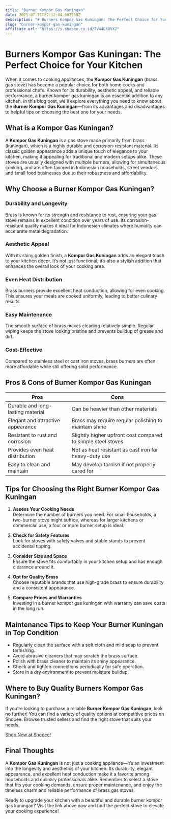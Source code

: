 ```yaml
---
title: "Burner Kompor Gas Kuningan"
date: 2025-07-11T22:12:04.697558Z
description: "# Burners Kompor Gas Kuningan: The Perfect Choice for Your Kitchen..."
slug: "burner-kompor-gas-kuningan"
affiliate_url: "https://s.shopee.co.id/7V44C68VX2"
---
```

# Burners Kompor Gas Kuningan: The Perfect Choice for Your Kitchen

When it comes to cooking appliances, the **Kompor Gas Kuningan** (brass gas stove) has become a popular choice for both home cooks and professional chefs. Known for its durability, aesthetic appeal, and reliable performance, a burner kompor gas kuningan is an essential addition to any kitchen. In this blog post, we'll explore everything you need to know about the **Burner Kompor Gas Kuningan**—from its advantages and disadvantages to helpful tips on choosing the best one for your needs.

## What is a Kompor Gas Kuningan?

A **Kompor Gas Kuningan** is a gas stove made primarily from brass (kuningan), which is a highly durable and corrosion-resistant material. Its classic golden appearance adds a unique touch of elegance to your kitchen, making it appealing for traditional and modern setups alike. These stoves are usually designed with multiple burners, allowing for simultaneous cooking, and are often favored in Indonesian households, street vendors, and small food businesses due to their robustness and affordability.

## Why Choose a Burner Kompor Gas Kuningan?

### Durability and Longevity
Brass is known for its strength and resistance to rust, ensuring your gas stove remains in excellent condition over years of use. Its corrosion-resistant quality makes it ideal for Indonesian climates where humidity can accelerate metal degradation.

### Aesthetic Appeal
With its shiny golden finish, a **Kompor Gas Kuningan** adds an elegant touch to your kitchen décor. It’s not just functional; it’s also a stylish addition that enhances the overall look of your cooking area.

### Even Heat Distribution
Brass burners provide excellent heat conduction, allowing for even cooking. This ensures your meals are cooked uniformly, leading to better culinary results.

### Easy Maintenance
The smooth surface of brass makes cleaning relatively simple. Regular wiping keeps the stove looking pristine and prevents buildup of grease and dirt.

### Cost-Effective
Compared to stainless steel or cast iron stoves, brass burners are often more affordable while still offering solid performance.

## Pros & Cons of Burner Kompor Gas Kuningan

| **Pros** | **Cons** |
|------------|------------|
| Durable and long-lasting material | Can be heavier than other materials |
| Elegant and attractive appearance | Brass may require regular polishing to maintain shine |
| Resistant to rust and corrosion | Slightly higher upfront cost compared to simple steel stoves |
| Provides even heat distribution | Not as heat resistant as cast iron for heavy-duty use |
| Easy to clean and maintain | May develop tarnish if not properly cared for |

## Tips for Choosing the Right Burner Kompor Gas Kuningan

1. **Assess Your Cooking Needs**  
Determine the number of burners you need. For small households, a two-burner stove might suffice, whereas for larger kitchens or commercial use, a four or more burner setup is ideal.

2. **Check for Safety Features**  
Look for stoves with safety valves and stable stands to prevent accidental tipping.

3. **Consider Size and Space**  
Ensure the stove fits comfortably in your kitchen setup and has enough clearance around it.

4. **Opt for Quality Brass**  
Choose reputable brands that use high-grade brass to ensure durability and a consistent appearance.

5. **Compare Prices and Warranties**  
Investing in a burner kompor gas kuningan with warranty can save costs in the long run.

## Maintenance Tips to Keep Your Burner Kuningan in Top Condition

- Regularly clean the surface with a soft cloth and mild soap to prevent tarnishing.
- Avoid abrasive cleaners that may scratch the brass surface.
- Polish with brass cleaner to maintain its shiny appearance.
- Check and tighten connections periodically for safe operation.
- Store in a dry environment to prevent moisture buildup.

## Where to Buy Quality Burners Kompor Gas Kuningan?

If you're looking to purchase a reliable **Burner Kompor Gas Kuningan**, look no further! You can find a variety of quality options at competitive prices on Shopee. Browse trusted sellers and find the right stove that suits your needs.

[Shop Now at Shopee!](https://s.shopee.co.id/7V44C68VX2)

## Final Thoughts

A **Kompor Gas Kuningan** is not just a cooking appliance—it’s an investment into the longevity and aesthetics of your kitchen. Its durability, elegant appearance, and excellent heat conduction make it a favorite among households and culinary professionals alike. Remember to select a stove that fits your cooking demands, ensure proper maintenance, and enjoy the timeless charm and reliable performance of brass gas stoves.

Ready to upgrade your kitchen with a beautiful and durable burner kompor gas kuningan? Visit the link above now and find the perfect stove to elevate your cooking experience!